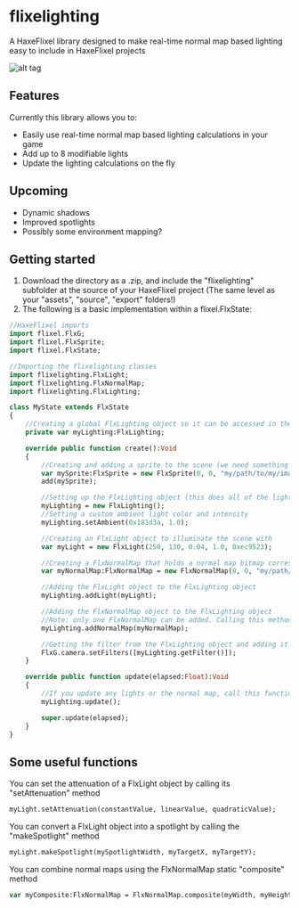 # flixelighting
A HaxeFlixel library designed to make real-time normal map based lighting easy to include in HaxeFlixel projects

![alt tag](https://raw.githubusercontent.com/Pixelbear/flixelighting/master/demo.png)

## Features

Currently this library allows you to:

- Easily use real-time normal map based lighting calculations in your game
- Add up to 8 modifiable lights
- Update the lighting calculations on the fly

## Upcoming

- Dynamic shadows
- Improved spotlights
- Possibly some environment mapping?

## Getting started

1. Download the directory as a .zip, and include the "flixelighting" subfolder at the source of your HaxeFlixel project (The same level as your "assets", "source", "export" folders!)
2. The following is a basic implementation within a flixel.FlxState:

```haxe
//HaxeFlixel imports
import flixel.FlxG;
import flixel.FlxSprite;
import flixel.FlxState;

//Importing the flixelighting classes
import flixelighting.FlxLight;
import flixelighting.FlxNormalMap;
import flixelighting.FlxLighting;

class MyState extends FlxState
{
	//Creating a global FlxLighting object so it can be accessed in the update method
	private var myLighting:FlxLighting;

	override public function create():Void
	{
		//Creating and adding a sprite to the scene (we need something for the normal map to affect!)
		var mySprite:FlxSprite = new FlxSprite(0, 0, "my/path/to/my/image");
		add(mySprite);

		//Setting up the FlxLighting object (this does all of the lighting calculations)
		myLighting = new FlxLighting();
		//Setting a custom ambient light color and intensity
		myLighting.setAmbient(0x181d3a, 1.0);

		//Creating an FlxLight object to illuminate the scene with
		var myLight = new FlxLight(250, 130, 0.04, 1.0, 0xec9523);

		//Creating a FlxNormalMap that holds a normal map bitmap corresponding to the previously created sprite
		var myNormalMap:FlxNormalMap = new FlxNormalMap(0, 0, "my/path/to/my/normal/map");

		//Adding the FlxLight object to the FlxLighting object
		myLighting.addLight(myLight);

		//Adding the FlxNormalMap object to the FlxLighting object
		//Note: only one FlxNormalMap can be added. Calling this method again will override the previous FlxNormalMap
		myLighting.addNormalMap(myNormalMap);

		//Getting the filter from the FlxLighting object and adding it to the list of camera filters
		FlxG.camera.setFilters([myLighting.getFilter()]);
	}

	override public function update(elapsed:Float):Void
	{
		//If you update any lights or the normal map, call this function to update the lighting calculations!
		myLighting.update();

		super.update(elapsed);
	}
}
```

## Some useful functions

You can set the attenuation of a FlxLight object by calling its "setAttenuation" method
```haxe
myLight.setAttenuation(constantValue, linearValue, quadraticValue);
```

You can convert a FlxLight object into a spotlight by calling the "makeSpotlight" method
```haxe
myLight.makeSpotlight(mySpotlightWidth, myTargetX, myTargetY);
```

You can combine normal maps using the FlxNormalMap static "composite" method
```haxe
var myComposite:FlxNormalMap = FlxNormalMap.composite(myWidth, myHeight, [array, of, flxNormalMaps]);
```
